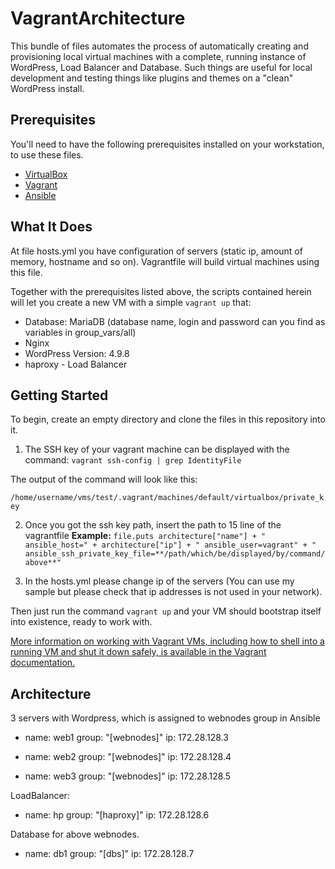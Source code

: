 # VagrantArchitecture

This bundle of files automates the process of automatically creating and provisioning local virtual machines with a complete, running instance of WordPress, Load Balancer and Database. Such things are useful for local development and testing things like plugins and themes on a "clean" WordPress install.

## Prerequisites

You'll need to have the following prerequisites installed on your workstation, to use these files.

* [VirtualBox](https://www.virtualbox.org/)
* [Vagrant](http://www.vagrantup.com/)
* [Ansible](https://www.ansible.com/)

## What It Does

At file hosts.yml you have configuration of servers (static ip, amount of memory, hostname and so on). Vagrantfile will build virtual machines using this file.

Together with the prerequisites listed above, the scripts contained herein will let you create a new VM with a simple `vagrant up` that:

* Database: MariaDB (database name, login and password can you find as variables in group_vars/all)
* Nginx
* WordPress Version: 4.9.8
* haproxy - Load Balancer

## Getting Started

To begin, create an empty directory and clone the files in this repository into it.

1. The SSH key of your vagrant machine can be displayed with the command: 
`vagrant ssh-config | grep IdentityFile`

The output of the command will look like this:

`/home/username/vms/test/.vagrant/machines/default/virtualbox/private_key`

2. Once you got the ssh key path, insert the path to 15 line of the vagrantfile
__Example:__
`file.puts architecture["name"] + " ansible_host=" + architecture["ip"] + " ansible_user=vagrant" + " ansible_ssh_private_key_file=**/path/which/be/displayed/by/command/above**"`

3. In the hosts.yml please change ip of the servers (You can use my sample but please check that ip addresses is not used in your network).

Then just run the command `vagrant up` and your VM should bootstrap itself into existence, ready to work with. 

[More information on working with Vagrant VMs, including how to shell into a running VM and shut it down safely, is available in the Vagrant documentation.](http://docs.vagrantup.com/v2/getting-started/index.html)

## Architecture                                                                                                
 
3 servers with Wordpress, which is assigned to webnodes group in Ansible 
 
- name: web1
  group: "[webnodes]"
  ip: 172.28.128.3

- name: web2
  group: "[webnodes]"
  ip: 172.28.128.4

- name: web3
  group: "[webnodes]"
  ip: 172.28.128.5

LoadBalancer:

- name: hp
  group: "[haproxy]"
  ip: 172.28.128.6

Database for above webnodes.

- name: db1
  group: "[dbs]"
  ip: 172.28.128.7





